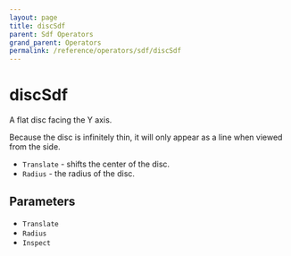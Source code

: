 ```yaml
---
layout: page
title: discSdf
parent: Sdf Operators
grand_parent: Operators
permalink: /reference/operators/sdf/discSdf
---
```


# discSdf

A flat disc facing the Y axis.

Because the disc is infinitely thin, it will only appear as a line when viewed from the side.

* `Translate` - shifts the center of the disc.
* `Radius` - the radius of the disc.

## Parameters

* `Translate`
* `Radius`
* `Inspect`
